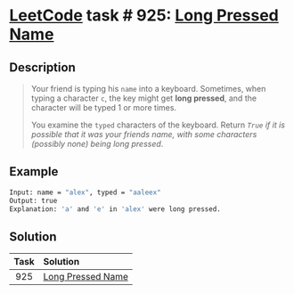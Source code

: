 # [LeetCode][leetcode] task # 925: [Long Pressed Name][task]

Description
-----------

> Your friend is typing his `name` into a keyboard. Sometimes, when typing a character `c`,
> the key might get **long pressed**, and the character will be typed 1 or more times.
> 
> You examine the `typed` characters of the keyboard. Return _`True` if it is possible
> that it was your friends name, with some characters (possibly none) being long pressed_.

Example
-------

```sh
Input: name = "alex", typed = "aaleex"
Output: true
Explanation: 'a' and 'e' in 'alex' were long pressed.
```

Solution
--------

| Task | Solution                      |
|:----:|:------------------------------|
| 925  | [Long Pressed Name][solution] |


[leetcode]: <http://leetcode.com/>
[task]: <https://leetcode.com/problems/long-pressed-name/>
[solution]: <https://github.com/wellaxis/praxis-leetcode/blob/main/src/main/java/com/witalis/praxis/leetcode/task/h10/p925/option/Practice.java>
